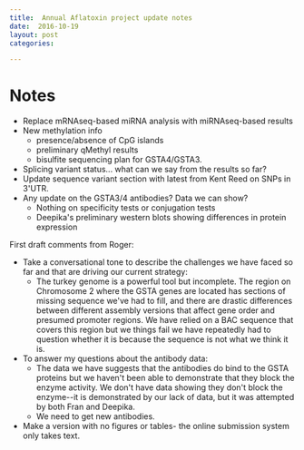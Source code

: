 ```yaml
---
title:  Annual Aflatoxin project update notes
date:  2016-10-19
layout: post
categories:

---
```

# Notes

  * Replace mRNAseq-based miRNA analysis with miRNAseq-based results
  * New methylation info
    * presence/absence of CpG islands
    * preliminary qMethyl results
    * bisulfite sequencing plan for GSTA4/GSTA3.
  * Splicing variant status... what can we say from the results so far?
  * Update sequence variant section with latest from Kent Reed on SNPs in 3'UTR.
  * Any update on the GSTA3/4 antibodies? Data we can show?
    * Nothing on specificity tests or conjugation tests
    * Deepika's preliminary western blots showing differences in protein expression

First draft comments from Roger:

  * Take a conversational tone to describe the challenges we have faced so far and that are driving our current strategy:
    * The turkey genome is a powerful tool but incomplete. The region on Chromosome 2 where the GSTA genes are located has sections of missing sequence we've had to fill, and there are drastic differences between different assembly versions that affect gene order and presumed promoter regions. We have relied on a BAC sequence that covers this region but we things fail we have repeatedly had to question whether it is because the sequence is not what we think it is.
  * To answer my questions about the antibody data:
    * The data we have suggests that the antibodies do bind to the GSTA proteins but we haven't been able to demonstrate that they block the enzyme activity. We don't have data showing they don't block the enzyme--it is demonstrated by our lack of data, but it was attempted by both Fran and Deepika.
    * We need to get new antibodies.
  * Make a version with no figures or tables- the online submission system only takes text.
